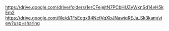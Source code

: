 https://drive.google.com/drive/folders/1erCFejejtN7PCbHUZyWxnSd14vH5kEm2
https://drive.google.com/file/d/1FsEogx94NcfVqXbJNawiqREJa_Sk3kam/view?usp=sharing
